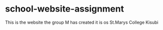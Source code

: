 # school-website-assignment
This is the website the group M has created it is os St.Marys College Kisubi
